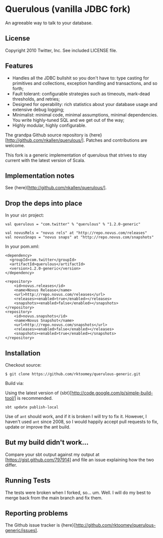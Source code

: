 # Querulous (vanilla JDBC fork)

An agreeable way to talk to your database.

## License

Copyright 2010 Twitter, Inc. See included LICENSE file.

## Features

* Handles all the JDBC bullshit so you don't have to: type casting for primitives and collections, exception handling and transactions, and so forth;
* Fault tolerant: configurable strategies such as timeouts, mark-dead thresholds, and retries;
* Designed for operability: rich statistics about your database usage and extensive debug logging;
* Minimalist: minimal code, minimal assumptions, minimal dependencies. You write highly-tuned SQL and we get out of the way;
* Highly modular, highly configurable.

The grandpa Github source repository is {here}[http://github.com/nkallen/querulous/]. Patches and contributions are
welcome.

This fork is a generic implementation of querulous that strives to stay current with the latest version of Scala.

## Implementation notes

See {here}[http://github.com/nkallen/querulous/].

## Drop the deps into place

In your `sbt` project:

    val querulous = "com.twitter" % "querulous" % "1.2.0-generic"

    val novusRels = "novus rels" at "http://repo.novus.com/releases"
    val novusSnaps = "novus snaps" at "http://repo.novus.com/snapshots"

In your pom.xml:

    <dependency>
      <groupId>com.twitter</groupId>
      <artifactId>querulous</artifactId>
      <version>1.2.0-generic</version>
    </dependency>

    <repository>
        <id>novus.releases</id>
        <name>Novus Release</name>
        <url>http://repo.novus.com/releases</url>
        <releases><enabled>true</enabled></releases>
        <snapshots><enabled>false</enabled></snapshots>
    </repository>
    <repository>
        <id>novus.snapshots</id>
        <name>Novus Snapshot</name>
        <url>http://repo.novus.com/snapshots</url>
        <releases><enabled>false</enabled></releases>
        <snapshots><enabled>true</enabled></snapshots>
    </repository>

## Installation

Checkout source:

    $ git clone https://github.com/rktoomey/querulous-generic.git

Build via:

Using the latest version of {sbt}[http://code.google.com/p/simple-build-tool/] is recommended.

    sbt update publish-local

Use of `ant` should work, and if it is broken I will try to fix it.  However, I haven't used `ant` since 2008, so I would
happily accept pull requests to fix, update or improve the ant build.

## But my build didn't work...

Compare your sbt output against my output at [https://gist.github.com/797914] and file an issue explaining how the two
differ.

## Running Tests

The tests were broken when I forked, so...  um.  Well.  I will do my best to merge back from the main branch and fix them.

## Reporting problems

The Github issue tracker is {here}[http://github.com/rktoomey/querulous-generic/issues].